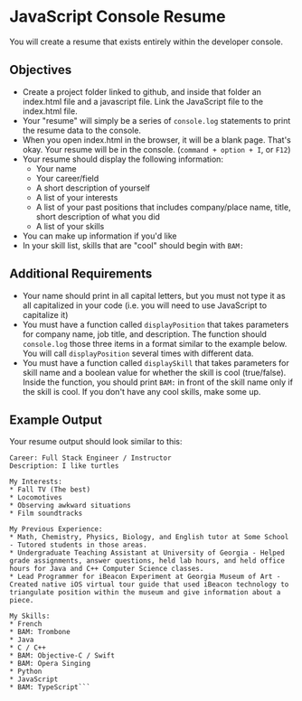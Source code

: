 # JavaScript Console Resume
You will create a resume that exists entirely within the developer console.

## Objectives
- Create a project folder linked to github, and inside that folder an index.html file and a javascript file. Link the JavaScript file to the index.html file.
- Your "resume" will simply be a series of `console.log` statements to print the resume data to the console.
- When you open index.html in the browser, it will be a blank page. That's okay. Your resume will be in the console. (`command + option + I`, or `F12`)
- Your resume should display the following information:
  - Your name
  - Your career/field
  - A short description of yourself
  - A list of your interests
  - A list of your past positions that includes company/place name, title, short description of what you did
  - A list of your skills
- You can make up information if you'd like
- In your skill list, skills that are "cool" should begin with `BAM:`
## Additional Requirements
- Your name should print in all capital letters, but you must not type it as all capitalized in your code (i.e. you will need to use JavaScript to capitalize it)
- You must have a function called `displayPosition` that takes parameters for company name, job title, and description. The function should `console.log` those three items in a format similar to the example below. You will call `displayPosition` several times with different data.
- You must have a function called `displaySkill` that takes parameters for skill name and a boolean value for whether the skill is cool (true/false). Inside the function, you should print `BAM:` in front of the skill name only if the skill is cool. If you don't have any cool skills, make some up.
## Example Output
Your resume output should look similar to this:

```Name: JOHN DOE
Career: Full Stack Engineer / Instructor
Description: I like turtles

My Interests:
* Fall TV (The best)
* Locomotives
* Observing awkward situations
* Film soundtracks

My Previous Experience:
* Math, Chemistry, Physics, Biology, and English tutor at Some School - Tutored students in those areas.
* Undergraduate Teaching Assistant at University of Georgia - Helped grade assignments, answer questions, held lab hours, and held office hours for Java and C++ Computer Science classes.
* Lead Programmer for iBeacon Experiment at Georgia Museum of Art - Created native iOS virtual tour guide that used iBeacon technology to triangulate position within the museum and give information about a piece.

My Skills:
* French
* BAM: Trombone
* Java
* C / C++
* BAM: Objective-C / Swift
* BAM: Opera Singing
* Python
* JavaScript
* BAM: TypeScript```